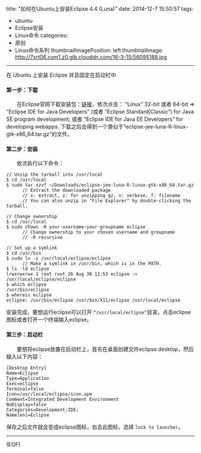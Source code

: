 title: "如何在Ubuntu上安装Eclipse 4.4 (Luna)"
date: 2014-12-7 15:50:57
tags:
  - ubuntu
  - Eclipse安装
  - Linux命令
categories:
  - 原创
  - Linux命令系列
thumbnailImagePosition: left
thumbnailImage: http://7xrt06.com1.z0.glb.clouddn.com/16-3-15/56095188.jpg
---

在 Ubuntu 上安装 Eclipse 并且固定在启动栏中
<!-- excerpt -->

#### 第一步：下载

&emsp;&emsp;在Eclipse官网下载安装包：[链接](http://www.eclipse.org/downloads/)，依次点击：`“Linux” 32-bit 或者 64-bit ⇒ “Eclipse IDE for Java Developers” (或者 “Eclipse Standard|Classic”) for Java SE program development; 或者 “Eclipse IDE for Java EE Developers” for developing webapps. 下载之后会得到一个类似于“eclipse-jee-luna-R-linux-gtk-x86_64.tar.gz“的文件。

#### 第二步：安装
&emsp;&emsp;依次执行以下命令：

```shell
// Unzip the tarball into /usr/local
$ cd /usr/local
$ sudo tar xzvf ~/Downloads/eclipse-jee-luna-R-linux-gtk-x86_64.tar.gz
      // Extract the downloaded package
      // x: extract, z: for unzipping gz, v: verbose, f: filename
      // You can also unzip in "File Explorer" by double-clicking the tarball.
 
// Change ownership
$ cd /usr/local
$ sudo chown -R your-username:your-groupname eclipse
      // Change ownership to your chosen username and groupname
      // -R recursive
 
// Set up a symlink
$ cd /usr/bin
$ sudo ln -s /usr/local/eclipse/eclipse
      // Make a symlink in /usr/bin, which is in the PATH.
$ ls -ld eclipse
lrwxrwxrwx 1 root root 26 Aug 30 11:53 eclipse -> /usr/local/eclipse/eclipse
$ which eclipse
/usr/bin/eclipse
$ whereis eclipse
eclipse: /usr/bin/eclipse /usr/bin/X11/eclipse /usr/local/eclipse
```

安装完成，要想运行eclipse可以打开 `“/usr/local/eclipse“`目录，点击eclipse图标或者打开一个终端输入eclipse。

#### 第三步：启动栏
&emsp;&emsp;要想将eclipse放置在启动栏上，首先在桌面创建文件eclipse.desktop，然后输入以下内容：

```shell
[Desktop Entry]
Name=Eclipse 
Type=Application
Exec=eclipse
Terminal=false
Icon=/usr/local/eclipse/icon.xpm
Comment=Integrated Development Environment
NoDisplay=false
Categories=Development;IDE;
Name[en]=Eclipse
```

保存之后文件就会变成eclipse图标，右击此图标，选择 `lock to launcher`。

***
(EOF)

